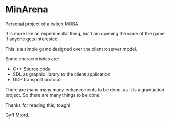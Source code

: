 # MinArena
Personal project of a twitch MOBA

It is more like an experimental thing, but I am opening the code of the game if anyone gets interested.

This is a simple game designed over the client x server model.

Some characteristics are:
 - C++ Source code
 - SDL as graphic library to the client application
 - UDP transport protocol

There are many many many enhancements to be done, as it is a graduation project. So there are many things to be done.

Thanks for reading this, tough!

Gyff Mjord.


